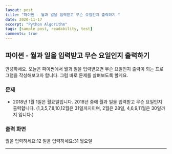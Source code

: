 ```yaml
---
layout: post
title: "파이썬 - 월과 일을 입력받고 무슨 요일인지 출력하기 "
date: 2020-11-17
excerpt: "Python Algorithm"
tags: [sample post, readability, test]
comments: true
---
```


## 파이썬 - 월과 일을 입력받고 무슨 요일인지 출력하기

안녕하세요. 오늘은 파이썬에서 월과 일을 입력받으면 무슨 요일인지 출력이 되는 프로그램을 작성해보고자 합니다.
그럼 바로 문제를 살펴보도록 할게요.


### 문제 

* 2018년 1월 1일은 월요일입니다. 2018년 중에 월과 일을 입력받고 무슨 요일인지 출력합니다.
(1,3,5,7,8,10,12월은 31일까지이며, 2월은 28일, 4,6,9,11월은 30일까지 입니다.)


### 출력 화면

월을 입력하세요:12 
일을 입력하세요:31 
월요일


---



